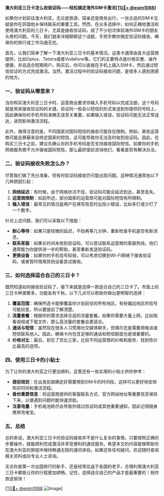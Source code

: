 **澳大利亚三日卡怎么收验证码——轻松搞定海外SIM卡激活[[TG💪+ @esim1088](https://t.me/s/esim1088)]**

如果你计划前往澳大利亚，无论是旅游、探亲还是商务出行，一张合适的SIM卡无疑是你在异国他乡保持联系的重要工具。然而，在众多选择中，如何正确地激活和使用澳大利亚的三日卡，尤其是接收验证码，成了不少初次体验海外SIM卡的朋友头疼的问题。今天，我们就来详细聊聊这个话题，手把手教你搞定验证码接收，确保你的旅行或工作沟通无忧。

首先，让我们简单了解一下澳大利亚三日卡的基本情况。这类卡通常由各大运营商提供，比如Optus、Telstra或者Vodafone等。它们的主要特点是价格实惠、操作便捷，并且适合短期用户。购买后，你可以直接在手机上插入SIM卡，然后通过短信验证的方式完成激活。当然，激活过程中的验证码接收问题，是很多人感到困惑的地方。

### **一、验证码从哪里来？**

当你购买澳大利亚三日卡时，运营商会要求你输入手机号码以完成注册。这个号码就是用来接收验证码的关键。验证码一般会以短信的形式发送到你提供的号码上，因此确保你的手机号码准确无误至关重要。如果输入错误，验证码可能无法正常送达，进而影响激活流程。

此外，值得注意的是，不同国家对国际短信的接收可能存在限制。例如，某些运营商可能会屏蔽来自特定国家的短信，这可能导致你无法及时收到验证码。因此，在购买三日卡之前，建议先确认你的手机号码是否支持接收国际短信。如果你的手机网络服务商不允许接收国际短信，那么最好提前咨询他们，看看是否有解决办法。

### **二、验证码接收失败怎么办？**

尽管我们做了充分准备，但有时验证码接收仍可能出现问题。这种情况通常由以下几种原因引起：

1. **网络延迟**：有时候，由于网络状况不佳，验证码可能会延迟到达，甚至丢失。
2. **运营商限制**：如前所述，部分国家的运营商可能对国际短信有所限制。
3. **输入错误**：最常见的情况是用户在填写信息时出现小错误，比如多打或少打了一个数字。

针对上述问题，我们可以采取以下措施：

- **耐心等待**：如果只是轻微的延迟，不妨再等几分钟，重新检查手机是否有新消息。
- **联系客服**：如果长时间未收到验证码，可以尝试联系运营商的客服热线。他们通常能为你提供进一步的帮助，甚至重新发送验证码。
- **更换设备**：如果你的手机信号较弱，可以考虑切换到Wi-Fi网络下接收验证码，或者暂时借用其他设备尝试接收。

### **三、如何选择适合自己的三日卡？**

既然知道如何接收验证码了，接下来就是选择一款适合自己的三日卡了。市面上的三日卡种类繁多，功能各有千秋。以下几点可以帮助你做出更明智的选择：

1. **覆盖范围**：确保所选卡能够覆盖你计划前往的所有地区。有些偏远地区的信号可能较差，所以要提前了解清楚。
2. **流量套餐**：根据你的需求选择合适的流量套餐。如果你需要大量上网，比如观看视频或下载文件，那么高流量的套餐会更适合。
3. **通话与短信**：虽然现在很多人习惯用社交媒体聊天，但偶尔还是需要用电话或短信联系他人。因此，确保卡内包含足够的通话和短信额度也是很重要的。
4. **价格对比**：最后，别忘了货比三家，比较不同运营商的价格和服务，找到性价比最高的选项。

### **四、使用三日卡的小贴士**

为了让你的澳大利亚之行更加顺利，这里还有一些实用的小贴士供你参考：

- **提前规划**：在出发前就确定好需要用到SIM卡的时间段，这样可以更好地安排购买时间和激活流程。
- **备份重要信息**：将运营商提供的客服联系方式、官方网站地址等重要信息保存下来，以便遇到问题时能快速求助。
- **注意电量**：手机电池耗尽会导致你错过验证码或其他重要通知，因此记得随身携带充电宝。

### **五、总结**

总的来说，澳大利亚三日卡的验证码接收并不是什么复杂的事情，只要按照正确的步骤操作，就能顺利完成激活并享受便利的通信服务。希望本文的内容能够帮助你在澳大利亚的旅程中保持畅通无阻的通讯体验。如果还有任何疑问，欢迎随时查阅相关资料或向专业人士咨询。

无论你是第一次出国旅行的新手，还是经常往返于各国的老手，合理利用澳大利亚三日卡都能让你的行程更加顺畅。记住，选择适合自己的产品才是最重要的！祝你旅途愉快！

[[TG💪+ @esim1088](https://t.me/s/esim1088) ![Image](https://i.postimg.cc/4NQfJmqS/Snipaste-2025-05-13-00-14-12.png)]